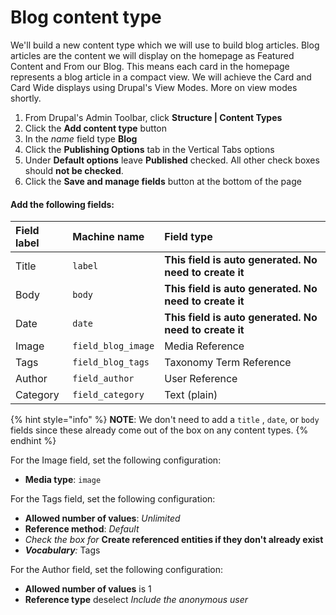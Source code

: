 # Blog content type

We'll build a new content type which we will use to build blog articles.  Blog articles are the content we will display on the homepage as Featured Content and From our Blog.  This means each card in the homepage represents a blog article in a compact view.  We will achieve the Card and Card Wide displays using Drupal's View Modes.  More on view modes shortly.

1. From Drupal's Admin Toolbar, click **Structure \| Content Types**
2. Click the **Add content type** button
3. In the _name_ field type **Blog**
4. Click the **Publishing Options** tab in the Vertical Tabs options
5. Under **Default options** leave **Published** checked.  All other check boxes should **not be checked**.
6. Click the **Save and manage fields** button at the bottom of the page

#### Add the following fields:

| Field label | Machine name | Field type |
| :--- | :--- | :--- |
| Title | `label` | **This** **field is auto generated.  No need to create it** |
| Body | `body` | **This** **field is auto generated.  No need to create it** |
| Date | `date` | **This** **field is auto generated.  No need to create it** |
| Image | `field_blog_image` | Media Reference |
| Tags | `field_blog_tags` | Taxonomy Term Reference |
| Author | `field_author` | User Reference |
| Category | `field_category` | Text \(plain\) |

{% hint style="info" %}
**NOTE**: We don't need to add a `title` , `date`, or `body` fields since these already come out of the box on any content types.
{% endhint %}

For the Image field, set the following configuration:

* **Media type**: `image`

For the Tags field, set the following configuration:

* **Allowed number of values**: _Unlimited_
* **Reference method**: _Default_
* _Check the box for_ **Create referenced entities if they don't already exist**
* _**Vocabulary**:_ Tags

For the Author field, set the following configuration:

* **Allowed number of values** is 1
* **Reference type** deselect _Include the anonymous user_

